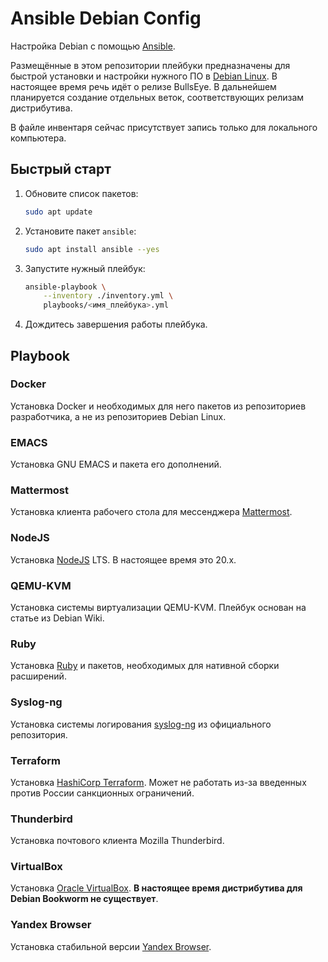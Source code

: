 # Ansible Debian Config

Настройка Debian с помощью [Ansible][ansible].

Размещённые в этом репозитории плейбуки предназначены для быстрой установки и настройки нужного ПО в [Debian Linux][debian]. В настоящее время речь идёт о релизе BullsEye. В дальнейшем планируется создание отдельных веток, соответствующих релизам дистрибутива.

В файле инвентаря сейчас присутствует запись только для локального компьютера.

## Быстрый старт

1. Обновите список пакетов:

    ```bash
    sudo apt update
    ```

1. Установите пакет `ansible`:

    ```bash
    sudo apt install ansible --yes
    ```

1. Запустите нужный плейбук:

    ```bash
    ansible-playbook \
        --inventory ./inventory.yml \
        playbooks/<имя_плейбука>.yml
    ```

1. Дождитесь завершения работы плейбука.

## Playbook

### Docker

Установка Docker и необходимых для него пакетов из репозиториев разработчика, а не из репозиториев Debian Linux.

### EMACS

Установка GNU EMACS и пакета его дополнений.

### Mattermost

Установка клиента рабочего стола для мессенджера [Mattermost][mattermost].

### NodeJS

Установка [NodeJS][nodejs] LTS. В настоящее время это 20.x.

### QEMU-KVM

Установка системы виртуализации QEMU-KVM. Плейбук основан на статье из Debian Wiki.

### Ruby

Установка [Ruby][ruby] и пакетов, необходимых для нативной сборки расширений.

### Syslog-ng

Установка системы логирования [syslog-ng][syslog-ng] из официального репозитория.

### Terraform

Установка [HashiCorp Terraform][terraform]. Может не работать из-за введенных против России санкционных ограничений.

### Thunderbird

Установка почтового клиента Mozilla Thunderbird.

### VirtualBox

Установка [Oracle VirtualBox][virtualbox]. **В настоящее время дистрибутива для Debian Bookworm не существует**.

### Yandex Browser

Установка стабильной версии [Yandex Browser][yandex-browser].

[ansible]: https://ansible.com/
[debian]: https://debian.org/
[mattermost]: https://mattermost.com/
[nodejs]: https://nodejs.org/
[ruby]: https://ruby-lang.org/
[syslog-ng]: https://www.syslog-ng.com/
[terraform]: https://developer.hashicorp.com/terraform
[virtualbox]: https://virtualbox.org/
[yandex-browser]: https://browser.yandex.ru/
